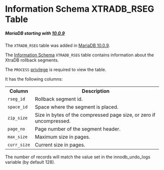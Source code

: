 # Information Schema XTRADB_RSEG Table

##### MariaDB starting with [10.0.9](/kb/en/mariadb-1009-release-notes/)

The `XTRADB_RSEG` table was added in [MariaDB 10.0.9](/kb/en/mariadb-1009-release-notes/).

The [Information Schema](/kb/en/information_schema/) `XTRADB_RSEG` table contains information about the XtraDB rollback segments.

The `PROCESS` [privilege](/sql-statements-structure/sql-statements/account-management-sql-commands/grant/) is required to view the table.

It has the following columns:

<table><tbody><tr><th>Column</th><th>Description</th></tr>
<tr><td><code>rseg_id</code></td><td>Rollback segment id.</td></tr>
<tr><td><code>space_id</code></td><td>Space where the segment is placed.</td></tr>
<tr><td><code>zip_size</code></td><td>Size in bytes of the compressed page size, or zero if uncompressed.</td></tr>
<tr><td><code>page_no</code></td><td>Page number of the segment header.</td></tr>
<tr><td><code>max_size</code></td><td>Maximum size in pages.</td></tr>
<tr><td><code>curr_size</code></td><td>Current size in pages.</td></tr>
</tbody></table>

The number of records will match the value set in the <a undefined>innodb_undo_logs</a> variable (by default 128).